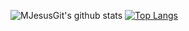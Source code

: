 ![MJesusGit's github stats](https://github-readme-stats.vercel.app/api?username=MJesusGit&theme=midnight-purple&show_icons=trueheight=40) [![Top Langs](https://github-readme-stats.vercel.app/api/top-langs/?username=MJesusGit&theme=midnight-purple&show_icons=trueheight=40)](https://github.com/MJesusGit/github-readme-stats)


